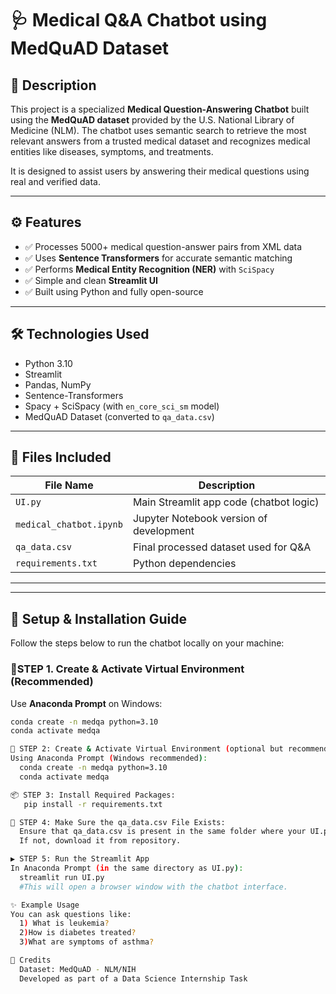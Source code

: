 # 🩺 Medical Q&A Chatbot using MedQuAD Dataset

## 📌 Description

This project is a specialized **Medical Question-Answering Chatbot** built using the **MedQuAD dataset** provided by the U.S. National Library of Medicine (NLM). The chatbot uses semantic search to retrieve the most relevant answers from a trusted medical dataset and recognizes medical entities like diseases, symptoms, and treatments.

It is designed to assist users by answering their medical questions using real and verified data.

---

## ⚙️ Features

- ✅ Processes 5000+ medical question-answer pairs from XML data
- ✅ Uses **Sentence Transformers** for accurate semantic matching
- ✅ Performs **Medical Entity Recognition (NER)** with `SciSpacy`
- ✅ Simple and clean **Streamlit UI**
- ✅ Built using Python and fully open-source

---

## 🛠️ Technologies Used

- Python 3.10
- Streamlit
- Pandas, NumPy
- Sentence-Transformers
- Spacy + SciSpacy (with `en_core_sci_sm` model)
- MedQuAD Dataset (converted to `qa_data.csv`)

---

## 📁 Files Included

| File Name            | Description                             |
|----------------------|-----------------------------------------|
| `UI.py`              | Main Streamlit app code (chatbot logic) |
| `medical_chatbot.ipynb` | Jupyter Notebook version of development |
| `qa_data.csv`        | Final processed dataset used for Q&A    |
| `requirements.txt`   | Python dependencies                     |

---

---

## 🧪 Setup & Installation Guide

Follow the steps below to run the chatbot locally on your machine:

### 🔹STEP 1. Create & Activate Virtual Environment (Recommended)

Use **Anaconda Prompt** on Windows:

```bash
conda create -n medqa python=3.10
conda activate medqa

🐍 STEP 2: Create & Activate Virtual Environment (optional but recommended)
Using Anaconda Prompt (Windows recommended):
  conda create -n medqa python=3.10
  conda activate medqa

📦 STEP 3: Install Required Packages:
   pip install -r requirements.txt

📂 STEP 4: Make Sure the qa_data.csv File Exists:
  Ensure that qa_data.csv is present in the same folder where your UI.py file is.
  If not, download it from repository.

▶️ STEP 5: Run the Streamlit App
In Anaconda Prompt (in the same directory as UI.py):
  streamlit run UI.py
  #This will open a browser window with the chatbot interface.

✨ Example Usage
You can ask questions like:
  1) What is leukemia?
  2)How is diabetes treated?
  3)What are symptoms of asthma?

🙌 Credits
  Dataset: MedQuAD - NLM/NIH
  Developed as part of a Data Science Internship Task


